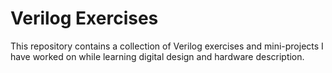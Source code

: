 # Verilog Exercises

This repository contains a collection of Verilog exercises and mini-projects I have worked on while learning digital design and hardware description.
